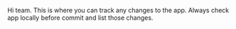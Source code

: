 Hi team. This is where you can track any changes to the app. Always check app locally before commit and list those changes.